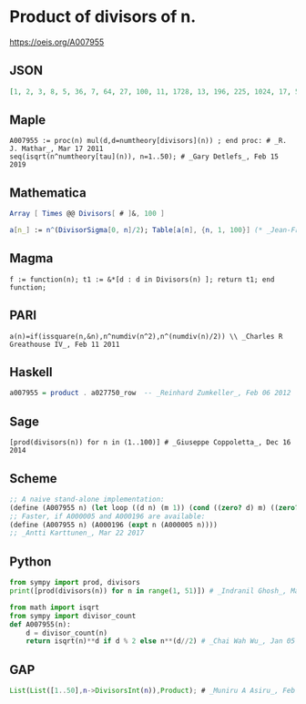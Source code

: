 # Product of divisors of n\.
https://oeis.org/A007955
## JSON
```JSON
[1, 2, 3, 8, 5, 36, 7, 64, 27, 100, 11, 1728, 13, 196, 225, 1024, 17, 5832, 19, 8000, 441, 484, 23, 331776, 125, 676, 729, 21952, 29, 810000, 31, 32768, 1089, 1156, 1225, 10077696, 37, 1444, 1521, 2560000, 41, 3111696, 43, 85184, 91125, 2116, 47, 254803968, 343]
```
## Maple
```Maple
A007955 := proc(n) mul(d,d=numtheory[divisors](n)) ; end proc: # _R. J. Mathar_, Mar 17 2011
seq(isqrt(n^numtheory[tau](n)), n=1..50); # _Gary Detlefs_, Feb 15 2019
```
## Mathematica
```Mathematica
Array [ Times @@ Divisors[ # ]&, 100 ]
```
```Mathematica
a[n_] := n^(DivisorSigma[0, n]/2); Table[a[n], {n, 1, 100}] (* _Jean-François Alcover_, Nov 21 2013 *)
```
## Magma
```Magma
f := function(n); t1 := &*[d : d in Divisors(n) ]; return t1; end function;
```
## PARI
```PARI
a(n)=if(issquare(n,&n),n^numdiv(n^2),n^(numdiv(n)/2)) \\ _Charles R Greathouse IV_, Feb 11 2011
```
## Haskell
```Haskell
a007955 = product . a027750_row  -- _Reinhard Zumkeller_, Feb 06 2012
```
## Sage
```Sage
[prod(divisors(n)) for n in (1..100)] # _Giuseppe Coppoletta_, Dec 16 2014
```
## Scheme
```Scheme
;; A naive stand-alone implementation:
(define (A007955 n) (let loop ((d n) (m 1)) (cond ((zero? d) m) ((zero? (modulo n d)) (loop (- d 1) (* m d))) (else (loop (- d 1) m)))))
;; Faster, if A000005 and A000196 are available:
(define (A007955 n) (A000196 (expt n (A000005 n))))
;; _Antti Karttunen_, Mar 22 2017
```
## Python
```Python
from sympy import prod, divisors
print([prod(divisors(n)) for n in range(1, 51)]) # _Indranil Ghosh_, Mar 22 2017
```
```Python
from math import isqrt
from sympy import divisor_count
def A007955(n):
    d = divisor_count(n)
    return isqrt(n)**d if d % 2 else n**(d//2) # _Chai Wah Wu_, Jan 05 2022
```
## GAP
```GAP
List(List([1..50],n->DivisorsInt(n)),Product); # _Muniru A Asiru_, Feb 17 2019
```
